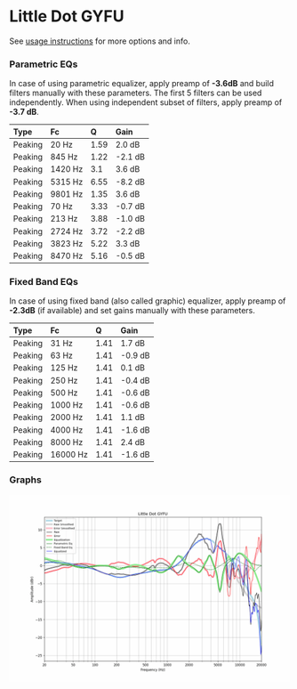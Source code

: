 # Little Dot GYFU
See [usage instructions](https://github.com/jaakkopasanen/AutoEq#usage) for more options and info.

### Parametric EQs
In case of using parametric equalizer, apply preamp of **-3.6dB** and build filters manually
with these parameters. The first 5 filters can be used independently.
When using independent subset of filters, apply preamp of **-3.7 dB**.

| Type    | Fc      |    Q | Gain    |
|:--------|:--------|:-----|:--------|
| Peaking | 20 Hz   | 1.59 | 2.0 dB  |
| Peaking | 845 Hz  | 1.22 | -2.1 dB |
| Peaking | 1420 Hz | 3.1  | 3.6 dB  |
| Peaking | 5315 Hz | 6.55 | -8.2 dB |
| Peaking | 9801 Hz | 1.35 | 3.6 dB  |
| Peaking | 70 Hz   | 3.33 | -0.7 dB |
| Peaking | 213 Hz  | 3.88 | -1.0 dB |
| Peaking | 2724 Hz | 3.72 | -2.2 dB |
| Peaking | 3823 Hz | 5.22 | 3.3 dB  |
| Peaking | 8470 Hz | 5.16 | -0.5 dB |

### Fixed Band EQs
In case of using fixed band (also called graphic) equalizer, apply preamp of **-2.3dB**
(if available) and set gains manually with these parameters.

| Type    | Fc       |    Q | Gain    |
|:--------|:---------|:-----|:--------|
| Peaking | 31 Hz    | 1.41 | 1.7 dB  |
| Peaking | 63 Hz    | 1.41 | -0.9 dB |
| Peaking | 125 Hz   | 1.41 | 0.1 dB  |
| Peaking | 250 Hz   | 1.41 | -0.4 dB |
| Peaking | 500 Hz   | 1.41 | -0.6 dB |
| Peaking | 1000 Hz  | 1.41 | -0.6 dB |
| Peaking | 2000 Hz  | 1.41 | 1.1 dB  |
| Peaking | 4000 Hz  | 1.41 | -1.6 dB |
| Peaking | 8000 Hz  | 1.41 | 2.4 dB  |
| Peaking | 16000 Hz | 1.41 | -1.6 dB |

### Graphs
![](./Little%20Dot%20GYFU.png)
